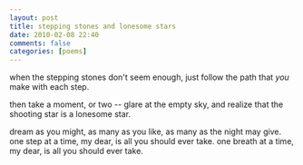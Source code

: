 ```yaml
---
layout: post
title: stepping stones and lonesome stars
date: 2010-02-08 22:40
comments: false
categories: [poems]
---
```


when the stepping stones
don't seem enough,
just follow the path
that <em>you</em> make
with each step.

then take a moment, or two --
glare at the empty sky,
and realize that
the shooting star
is a lonesome star.

dream as you might,
as many as you like,
as many as the night may give.
one step at a time, my dear,
is all you should ever take.
one breath at a time, my dear,
is all you should ever take.
